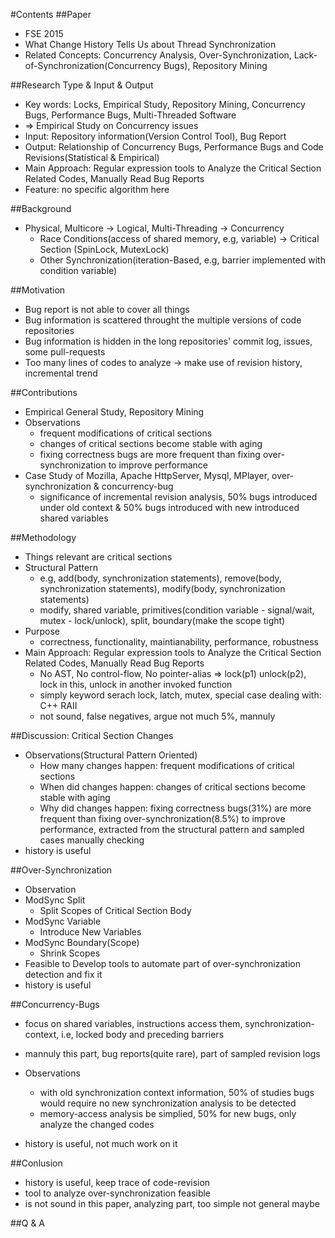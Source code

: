 #Contents
##Paper
- FSE 2015
- What Change History Tells Us about Thread Synchronization
- Related Concepts: Concurrency Analysis, Over-Synchronization, Lack-of-Synchronization(Concurrency Bugs), Repository Mining

##Research Type & Input & Output
- Key words: Locks, Empirical Study, Repository Mining, Concurrency Bugs, Performance Bugs, Multi-Threaded Software
- => Empirical Study on Concurrency issues
- Input: Repository information(Version Control Tool), Bug Report
- Output: Relationship of Concurrency Bugs, Performance Bugs and Code Revisions(Statistical & Empirical)
- Main Approach: Regular expression tools to Analyze the Critical Section Related Codes, Manually Read Bug Reports
- Feature: no specific algorithm here

##Background
- Physical, Multicore -> Logical, Multi-Threading -> Concurrency
  - Race Conditions(access of shared memory, e.g, variable) -> Critical Section (SpinLock, MutexLock)
  - Other Synchronization(iteration-Based, e.g, barrier implemented with condition variable)

##Motivation
- Bug report is not able to cover all things
- Bug information is scattered throught the multiple versions of code repositories
- Bug information is hidden in the long repositories' commit log, issues, some pull-requests
- Too many lines of codes to analyze -> make use of revision history, incremental trend

##Contributions
- Empirical General Study, Repository Mining
- Observations
  - frequent modifications of critical sections
  - changes of critical sections become stable with aging
  - fixing correctness bugs are more frequent than fixing over-synchronization to improve performance
- Case Study of Mozilla, Apache HttpServer, Mysql, MPlayer, over-synchronization & concurrency-bug
  - significance of incremental revision analysis, 50% bugs introduced under old context & 50% bugs introduced with new introduced shared variables

##Methodology
- Things relevant are critical sections
- Structural Pattern
  - e.g, add(body, synchronization statements), remove(body, synchronization statements), modify(body, synchronization statements)
  - modify, shared variable, primitives(condition variable - signal/wait, mutex - lock/unlock), split, boundary(make the scope tight)
- Purpose
  - correctness, functionality, maintianability, performance, robustness
- Main Approach: Regular expression tools to Analyze the Critical Section Related Codes, Manually Read Bug Reports
  - No AST, No control-flow, No pointer-alias => lock(p1) unlock(p2), lock in this, unlock in another invoked function
  - simply keyword serach lock, latch, mutex, special case dealing with: C++ RAII
  - not sound, false negatives, argue not much 5%, mannuly

##Discussion: Critical Section Changes  
- Observations(Structural Pattern Oriented)
  - How many changes happen: frequent modifications of critical sections
  - When did changes happen: changes of critical sections become stable with aging
  - Why did changes happen: fixing correctness bugs(31%) are more frequent than fixing over-synchronization(8.5%) to improve performance,
extracted from the structural pattern and sampled cases manually checking
- history is useful

##Over-Synchronization
- Observation
- ModSync Split
  - Split Scopes of Critical Section Body
- ModSync Variable
  - Introduce New Variables
- ModSync Boundary(Scope)
  - Shrink Scopes
- Feasible to Develop tools to automate part of over-synchronization detection and fix it
- history is useful

##Concurrency-Bugs
- focus on shared variables, instructions access them, synchronization-context, i.e, locked body and preceding barriers
- mannuly this part, bug reports(quite rare), part of sampled revision logs
- Observations
  - with old synchronization context information, 50% of studies bugs would require no new synchronization analysis to be detected
  - memory-access analysis be simplied, 50% for new bugs, only analyze the changed codes

- history is useful, not much work on it

##Conlusion
- history is useful, keep trace of code-revision
- tool to analyze over-synchronization feasible
- is not sound in this paper, analyzing part, too simple not general maybe

##Q & A
